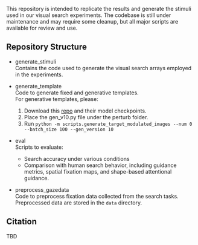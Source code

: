 This repository is intended to replicate the results and generate the stimuli used in our visual search experiments. The codebase is still under maintenance and may require some cleanup, but all major scripts are available for review and use.

## Repository Structure

- generate_stimuli  
  Contains the code used to generate the visual search arrays employed in the experiments.

- generate_template  
  Code to generate fixed and generative templates.  
  For generative templates, please:
  1. Download this [repo](https://github.com/ggaziv/Wormholes) and their model checkpoints.
  2. Place the gen_v10.py file under the perturb folder.
  3. Run `python -m scripts.generate_target_modulated_images --num 0 --batch_size 100 --gen_version 10`

- eval  
  Scripts to evaluate:
  - Search accuracy under various conditions
  - Comparison with human search behavior, including guidance metrics, spatial fixation maps, and shape-based attentional guidance.

- preprocess_gazedata  
  Code to preprocess fixation data collected from the search tasks. Preprocessed data are stored in the `data` directory.


## Citation
TBD
